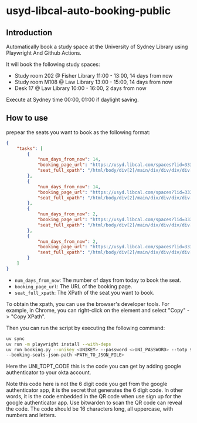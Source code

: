 # usyd-libcal-auto-booking-public

## Introduction

Automatically book a study space at the University of Sydney Library using Playwright And Github Actions.


It will book the following study spaces:

- Study room 202 @ Fisher Library 11:00 - 13:00, 14 days from now
- Study room M108 @ Law Library 13:00 - 15:00, 14 days from now
- Desk 17 @ Law Library 10:00 - 16:00, 2 days from now

Execute at Sydney time 00:00, 01:00 if daylight saving.

## How to use

prepear the seats you want to book as the following format:

```json
{
    "tasks": [
        {
            "num_days_from_now": 14,
            "booking_page_url": "https://usyd.libcal.com/spaces?lid=3330&gid=0&c=0",
            "seat_full_xpath": "/html/body/div[2]/main/div/div/div/div[3]/div[1]/div[2]/div/table/tbody/tr/td[3]/div/div/div/table/tbody/tr[10]/td/div/div[2]/div[23]/a/div/div/div"
        },
        {
            "num_days_from_now": 14,
            "booking_page_url": "https://usyd.libcal.com/spaces?lid=3331&gid=0&c=0",
            "seat_full_xpath": "/html/body/div[2]/main/div/div/div/div[3]/div[1]/div[2]/div/table/tbody/tr/td[3]/div/div/div/table/tbody/tr[10]/td/div/div[2]/div[27]/a/div/div/div"
        },
        {
            "num_days_from_now": 2,
            "booking_page_url": "https://usyd.libcal.com/spaces?lid=3331&gid=0&c=0",
            "seat_full_xpath": "/html/body/div[2]/main/div/div/div/div[3]/div[1]/div[2]/div/table/tbody/tr/td[3]/div/div/div/table/tbody/tr[28]/td/div/div[2]/div[21]/a/div/div/div"
        },
        {
            "num_days_from_now": 2,
            "booking_page_url": "https://usyd.libcal.com/spaces?lid=3331&gid=0&c=0",
            "seat_full_xpath": "/html/body/div[2]/main/div/div/div/div[3]/div[1]/div[2]/div/table/tbody/tr/td[3]/div/div/div/table/tbody/tr[28]/td/div/div[2]/div[27]/a/div/div/div"
        }
    ]
}
```

- `num_days_from_now`: The number of days from today to book the seat.
- `booking_page_url`: The URL of the booking page.
- `seat_full_xpath`: The XPath of the seat you want to book.

To obtain the xpath, you can use the browser's developer tools. For example, in Chrome, you can right-click on the element and select "Copy" -> "Copy XPath".

Then you can run the script by executing the following command:

```bash
uv sync 
uv run -m playwright install --with-deps
uv run booking.py --unikey <UNIKEY> --password <>UNI_PASSWORD> --totp $<>UNI_TOPT_SECRET> \
--booking-seats-json-path <PATH_TO_JSON_FILE> 
```

Here the UNI_TOPT_CODE this is the code you can get by adding google authenticator to your okta account.

Note this code here is not the 6 digit code you get from the google authenticator app, it is the secret that generates the 6 digit code. In other words, it is the code embedded in the QR code when use sign up for the google authenticator app. Use bitwarden to scan the QR code can reveal the code. The code should be 16 characters long, all uppercase, with numbers and letters.